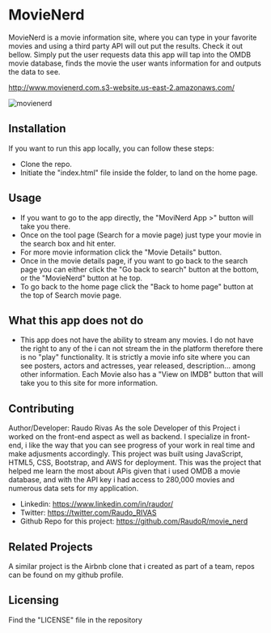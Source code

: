 # MovieNerd
MovieNerd is a movie information site, where you can type in your favorite movies and using a third party API will out put the results. Check it out bellow. Simply put the user requests data this app will tap into the OMDB movie database, finds the movie the user wants information for and outputs the data to see.

http://www.movienerd.com.s3-website.us-east-2.amazonaws.com/

![movienerd](https://user-images.githubusercontent.com/50188535/115968251-d273b400-a4eb-11eb-91d1-12c154fa3733.PNG)


## Installation
If you want to run this app locally, you can follow these steps:
- Clone the repo.
- Initiate the "index.html" file inside the folder, to land on the home page.

## Usage

- If you want to go to the app directly, the "MoviNerd App >" button will take you there.
- Once on the tool page (Search for a movie page) just type your movie in the search box and hit enter.
- For more movie information click the "Movie Details" button.
- Once in the movie details page, if you want to go back to the search page you can either click the "Go back to search" button at the bottom, or the "MovieNerd" button at he top.
- To go back to the home page click the "Back to home page" button at the top of Search movie page.

## What this app does not do

- This app does not have the ability to stream any movies. I do not have the right to any of the i can not stream the in the platform therefore there is no "play" functionality. It is strictly a movie info site where you can see posters, actors and actresses, year released, description... among other information. Each Movie also has a "View on IMDB" button that will take you to this site for more information.

## Contributing

Author/Developer: Raudo Rivas
As the sole Developer of this Project i worked on the front-end aspect as well as backend. I specialize in front-end, i like the way that you can see progress of your work in real time and make adjusments accordingly. This project was built using JavaScript, HTML5, CSS, Bootstrap, and AWS for deployment. This was the project that helped me learn the most about APis given that i used OMDB a movie database, and with the API key i had access to 280,000 movies and numerous data sets for my application.  

- Linkedin: https://www.linkedin.com/in/raudor/
- Twitter: https://twitter.com/Raudo_RIVAS
- Github Repo for this project: https://github.com/RaudoR/movie_nerd

## Related Projects

A similar project is the Airbnb clone that i created as part of a team, repos can be found on my github profile.

## Licensing

Find the "LICENSE" file in the repository